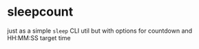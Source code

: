 # sleepcount

just as a simple `sleep` CLI util but with options for countdown and HH:MM:SS target time
